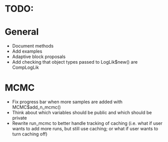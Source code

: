 # TODO:
# General
  - Document methods
  - Add examples
  - Adaptive block proposals
  - Add checking that object types passed to LogLik$new() are CompLogLik

# MCMC
  - Fix progress bar when more samples are added with MCMC$add_n_mcmc()
  - Think about which variables should be public and which should be private
  - Rewrite run_mcmc to better handle tracking of caching (i.e. what if user
    wants to add more runs, but still use caching; or what if user wants to turn 
    caching off)
